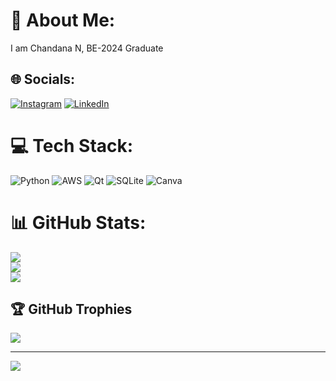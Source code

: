 # 💫 About Me:
I am Chandana N, BE-2024 Graduate


## 🌐 Socials:
[![Instagram](https://img.shields.io/badge/Instagram-%23E4405F.svg?logo=Instagram&logoColor=white)](https://instagram.com/chanduuuu_25) [![LinkedIn](https://img.shields.io/badge/LinkedIn-%230077B5.svg?logo=linkedin&logoColor=white)](https://linkedin.com/in/Chandana-n233155214) 

# 💻 Tech Stack:
![Python](https://img.shields.io/badge/python-3670A0?style=flat&logo=python&logoColor=ffdd54) ![AWS](https://img.shields.io/badge/AWS-%23FF9900.svg?style=flat&logo=amazon-aws&logoColor=white) ![Qt](https://img.shields.io/badge/Qt-%23217346.svg?style=flat&logo=Qt&logoColor=white) ![SQLite](https://img.shields.io/badge/sqlite-%2307405e.svg?style=flat&logo=sqlite&logoColor=white) ![Canva](https://img.shields.io/badge/Canva-%2300C4CC.svg?style=flat&logo=Canva&logoColor=white)
# 📊 GitHub Stats:
![](https://github-readme-stats.vercel.app/api?username=Chandana2504&theme=tokyonight&hide_border=false&include_all_commits=false&count_private=false)<br/>
![](https://github-readme-streak-stats.herokuapp.com/?user=Chandana2504&theme=tokyonight&hide_border=false)<br/>
![](https://github-readme-stats.vercel.app/api/top-langs/?username=Chandana2504&theme=tokyonight&hide_border=false&include_all_commits=false&count_private=false&layout=compact)

## 🏆 GitHub Trophies
![](https://github-profile-trophy.vercel.app/?username=Chandana2504&theme=radical&no-frame=false&no-bg=true&margin-w=4)

---
[![](https://visitcount.itsvg.in/api?id=Chandana2504&icon=0&color=1)](https://visitcount.itsvg.in)

<!-- Proudly created with GPRM ( https://gprm.itsvg.in ) -->
